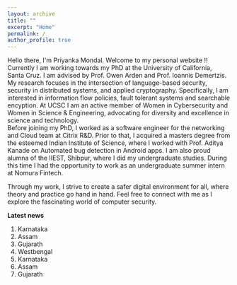 ```yaml
---
layout: archive
title: ""
excerpt: "Home"
permalink: /
author_profile: true
---
```


Hello there, I'm Priyanka Mondal. Welcome to my personal website !!  <br> 
Currently I am working towards my PhD at the University of California, Santa Cruz. 
I am advised by Prof. Owen Arden and Prof. Ioannis Demertzis. 
My research focuses in the intersection of language-based security, security in distributed systems, 
and applied cryptography. Specifically, I am interested in information flow policies, 
fault tolerant systems and searchable encyption. At UCSC I am an active member of Women in Cybersecurity 
and Women in Science & Engineering, advocating for diversity and excellence in science and technology.<br>
Before joining my PhD, I worked as a software engineer for the networking and Cloud team
at Citrix R&D. Prior to that, I acquired a masters degree from the esteemed Indian Institute of Science, 
where I worked with Prof. Aditya Kanade on Automated bug detection in Android apps. 
I am also proud alumna of the IIEST, Shibpur, where I did my undergraduate studies. 
During this time I had the opportunity to work as an undergraduate summer intern at Nomura Fintech. <br>

Through my work, I strive to create a safer digital environment for all, 
where theory and practice go hand in hand. Feel free to connect with me as I explore the 
fascinating world of computer security.

**Latest news**
<ol>
<li>Karnataka</li>
<li>Assam</li>
<li>Gujarath</li>
<li>Westbengal</li>
<li>Karnataka</li>
<li>Assam</li>
<li>Gujarath</li>
</ol>
